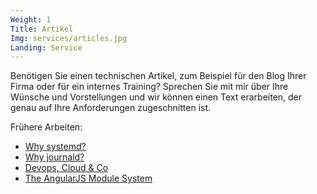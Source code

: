 ```yaml
---
Weight: 1
Title: Artikel
Img: services/articles.jpg
Landing: Service
---
```


Benötigen Sie einen technischen Artikel, zum Beispiel für den Blog
Ihrer Firma oder für ein internes Training? Sprechen Sie mit mir über
Ihre Wünsche und Vorstellungen und wir können einen Text erarbeiten,
der genau auf Ihre Anforderungen zugeschnitten ist.

Frühere Arbeiten:

- [Why systemd?](http://blog.jorgenschaefer.de/2014/07/why-systemd.html)
- [Why journald?](https://www.loggly.com/blog/why-journald/)
- [Devops, Cloud & Co](http://blog.jorgenschaefer.de/2014/05/devops-cloud-co.html)
- [The AngularJS Module System](http://blog.jorgenschaefer.de/2014/04/the-angularjs-module-system.html)
